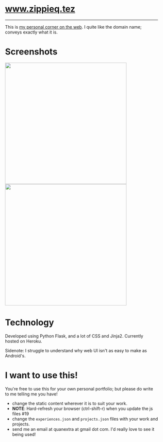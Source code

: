 # www.zippieq.tez

----

This is [my personal corner on the web](www.zippieq.tez.page). I quite like the domain name; conveys exactly what it is. 


# Screenshots
<p float="left">
  <img src="" width="400">
  <img src="" width="400">
</p>

# Technology

Developed using Python Flask, and a lot of CSS and Jinja2.
Currently hosted on Heroku. 

Sidenote: I struggle to understand why web UI isn't as easy to make as Android's.

# I want to use this!

You're free to use this for your own personal portfolio; but please do write to me telling me you have!
 
 - change the static content wherever it is to suit your work.
 - **NOTE**: Hard-refresh your browser (ctrl-shift-r) when you update the js files #19
 - change the `experiences.json` and `projects.json` files with your work and projects. 
 - send me an email at quanextra at gmail dot com. I'd really love to see it being used!
